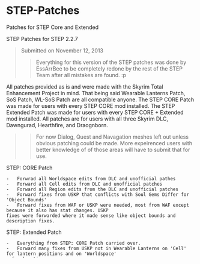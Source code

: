 STEP-Patches
============

Patches for STEP Core and Extended


STEP Patches for STEP 2.2.7
>Submitted on November 12, 2013
>>Everything for this version of the STEP patches was done by EssArrBee to be completely redone by the rest
>>of the STEP Team after all mistakes are found. :p

All patches provided as is and were made with the Skyrim Total Enhancement Project in mind. That being said 
Wearable Lanterns Patch, SoS Patch, WL-SoS Patch are all compatible anyone. The STEP CORE Patch was made for
users with every STEP CORE mod installed. The STEP Extended Patch was made for users with every STEP CORE +
Extended mod installed. All patches are for users with all three Skyrim DLC, Dawngurad, Hearthfire, and 
Draognborn.

>>For now Dialog, Quest and Navagation meshes left out unless obvious patching could be made. More expeirenced
>>users with better knowledge of of those areas will have to submit that for use.


STEP: CORE Patch

	-	Forwrad all Worldspace edits from DLC and unofficial pathes
	-	Forward all Cell edits from DLC and unofficial patches
	-	Forward all Region edits from the DLC and unofficial patches
	-	Forward fixes from USKP that conflicts with Soul Gems Differ for 'Object Bounds'
	-	Forward fixes from WAF or USKP were needed, most from WAF except because it also has stat changes. USKP
    fixes were forwarded where it made sense like object bounds and description fixes.

	
STEP: Extended Patch

	-	Everything from STEP: CORE Patch carried over.
	-	Forward many fixes from USKP not in Wearable Lanterns on 'Cell' for lantern positions and on 'Worldspace'
	  for location names.
	-	Forward many fixes from USKP not in all three SoS mods on 'Cell' for names and 'Worldspace' for location
	  names and weather data.
	-	Forward fixes from USKP to Bring Out Your Dead on 'Cell -> Block 2 -> Sub-Block 1 -> Hall of the Dead ->
	  Persistent' for 6 coffin containers
	-	Resolved conflict between Bring Out Your Dead and The Choice is Yours on NPC 'Perth'
	-	Forward fixes from USKP to Elemental Staves on Weapon 'Staff of Thunderbolt'
			-	Worldspace should be deleted from Elemental Staves plugin do to being completely unnecessary.
	-	Forward fixes from USKP to Skyrim Coin Replacer on 'Cell -> Block 5 -> Sub-Block 8 -> Dead Man's Respite ->
	  Temporary -> CoinPurseMedium'
	-	Forward info count from Dawnguard that conflicted with Dragons Shout with Voice on 'Dialog Topic -> PushRoDah'
	-	Forward any weapon or armor fixes from WAF over USKP since they do the same thing and WAF has stat changes
	  that need to be present in any patch where there is a mod farther down that changes the same record
		-	Few exceptions were made:	  - Blade of Woe, USKP adds MaterialDaedric instead of MaterialEbony
										              - Dawnguard Armor and Weapon descriptions were removed so enchantments could be
										                seen and the bonuse are now a listed in load screens after starting the DG quest
										              - DisallowEnchanting added to some items from USKP that were not in WAF, example
										                Wuuthrad
										              - Object bounds that USKP fixed were forwarded since WAF used the vanilla ones
	-	Forward many fixes from USKP not in More Salt Please on 'Container'
	-	Resolved conflict between SMIM Tern Fix and Ars Metallica - Dragonborn on 'Container' to forward SMIM meshe
	-	Forward many fixes from USKP not in Clanking Armor on 'Armor Addon' to correct Biped Body Template
	-	Resolved Conflict between Blessings - Altar Descriptions and The Choice is Yours on 'Acitvator', forward
	  description change from Altar Descriptions
	-	Forward two fixes from USKP not in Disease Descriptions on 'Spell' for Witbane and Witbane (magicka regen halved)
	-	Forward fix from USKP not in UHFP yet for 'NPC' Gralnach for tint layers and missing item (key to mill).


	
Each of the following three patches forward the changes made by DLC and the unofficial patches v2.0 and are packed
in an archive for convience if anyone wants them.

	
STEP Wearable Lanterns Patch

Forward all Worldspace edits from DLC and unofficial patches
Forward all Cell edits from DLC and unofficial patches

STEP SoS Patch

Forwrad all Worldspace edits from DLC and unofficial pathes
Forward all Cell edits from DLC and unofficial patches
Forward all Region edits from the DLC and unofficial patches

STEP WL-SoS Patch

Combined version of Wearable Lanterns Patch and SoS Patch.
